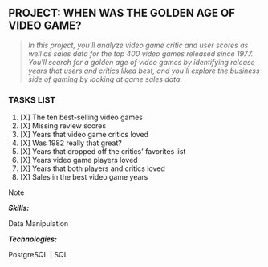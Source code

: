 ## PROJECT: WHEN WAS THE GOLDEN AGE OF VIDEO GAME?
>_In this project, you'll analyze video game critic and user scores as well as sales data for the top 400 video games released since 1977. You'll search for a golden age of video games by identifying release years that users and critics liked best, and you'll explore the business side of gaming by looking at game sales data_.
### TASKS LIST
1. [X] The ten best-selling video games
2. [X] Missing review scores
3. [X] Years that video game critics loved
4. [X] Was 1982 really that great?
5. [X] Years that dropped off the critics' favorites list
6. [X] Years video game players loved
7. [X] Years that both players and critics loved
8. [X] Sales in the best video game years

>[!NOTE]
>**_Skills:_**
>
>Data Manipulation
>
>**_Technologies:_**
>
>PostgreSQL | SQL
